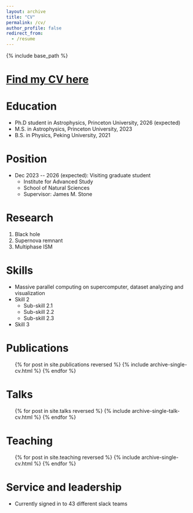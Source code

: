 ```yaml
---
layout: archive
title: "CV"
permalink: /cv/
author_profile: false
redirect_from:
  - /resume
---
```


{% include base_path %}

[Find my CV here](https://mh-guo.github.io/CV_Minghao_Guo.pdf)
=====

Education
======
* Ph.D student in Astrophysics, Princeton University, 2026 (expected)
* M.S. in Astrophysics, Princeton University, 2023
* B.S. in Physics, Peking University, 2021

Position
======
* Dec 2023 -- 2026 (expected): Visiting graduate student
  * Institute for Advanced Study
  * School of Natural Sciences
  * Supervisor: James M. Stone

Research
======
  1. Black hole
  1. Supernova remnant
  1. Multiphase ISM

Skills
======
* Massive parallel computing on supercomputer, dataset analyzing and visualization
* Skill 2
  * Sub-skill 2.1
  * Sub-skill 2.2
  * Sub-skill 2.3
* Skill 3

Publications
======
  <ul>{% for post in site.publications reversed %}
    {% include archive-single-cv.html %}
  {% endfor %}</ul>
  
Talks
======
  <ul>{% for post in site.talks reversed %}
    {% include archive-single-talk-cv.html  %}
  {% endfor %}</ul>
  
Teaching
======
  <ul>{% for post in site.teaching reversed %}
    {% include archive-single-cv.html %}
  {% endfor %}</ul>
  
Service and leadership
======
* Currently signed in to 43 different slack teams
